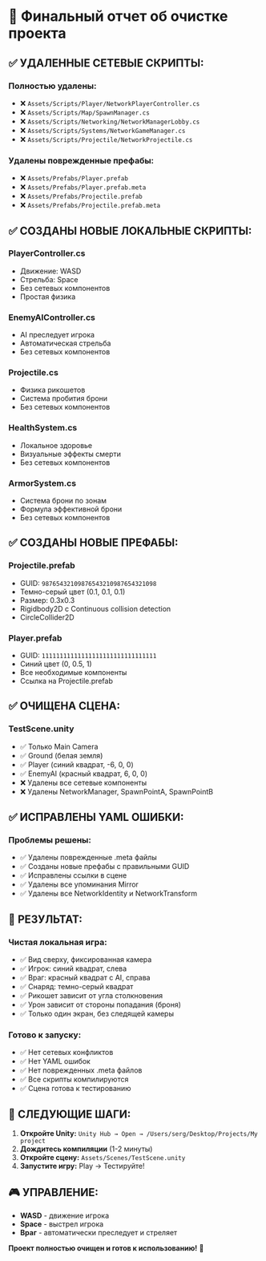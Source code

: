 # 🧹 Финальный отчет об очистке проекта

## ✅ **УДАЛЕННЫЕ СЕТЕВЫЕ СКРИПТЫ:**

### **Полностью удалены:**
- ❌ `Assets/Scripts/Player/NetworkPlayerController.cs`
- ❌ `Assets/Scripts/Map/SpawnManager.cs`
- ❌ `Assets/Scripts/Networking/NetworkManagerLobby.cs`
- ❌ `Assets/Scripts/Systems/NetworkGameManager.cs`
- ❌ `Assets/Scripts/Projectile/NetworkProjectile.cs`

### **Удалены поврежденные префабы:**
- ❌ `Assets/Prefabs/Player.prefab`
- ❌ `Assets/Prefabs/Player.prefab.meta`
- ❌ `Assets/Prefabs/Projectile.prefab`
- ❌ `Assets/Prefabs/Projectile.prefab.meta`

## ✅ **СОЗДАНЫ НОВЫЕ ЛОКАЛЬНЫЕ СКРИПТЫ:**

### **PlayerController.cs**
- Движение: WASD
- Стрельба: Space
- Без сетевых компонентов
- Простая физика

### **EnemyAIController.cs**
- AI преследует игрока
- Автоматическая стрельба
- Без сетевых компонентов

### **Projectile.cs**
- Физика рикошетов
- Система пробития брони
- Без сетевых компонентов

### **HealthSystem.cs**
- Локальное здоровье
- Визуальные эффекты смерти
- Без сетевых компонентов

### **ArmorSystem.cs**
- Система брони по зонам
- Формула эффективной брони
- Без сетевых компонентов

## ✅ **СОЗДАНЫ НОВЫЕ ПРЕФАБЫ:**

### **Projectile.prefab**
- GUID: `98765432109876543210987654321098`
- Темно-серый цвет (0.1, 0.1, 0.1)
- Размер: 0.3x0.3
- Rigidbody2D с Continuous collision detection
- CircleCollider2D

### **Player.prefab**
- GUID: `11111111111111111111111111111111`
- Синий цвет (0, 0.5, 1)
- Все необходимые компоненты
- Ссылка на Projectile.prefab

## ✅ **ОЧИЩЕНА СЦЕНА:**

### **TestScene.unity**
- ✅ Только Main Camera
- ✅ Ground (белая земля)
- ✅ Player (синий квадрат, -6, 0, 0)
- ✅ EnemyAI (красный квадрат, 6, 0, 0)
- ❌ Удалены все сетевые компоненты
- ❌ Удалены NetworkManager, SpawnPointA, SpawnPointB

## ✅ **ИСПРАВЛЕНЫ YAML ОШИБКИ:**

### **Проблемы решены:**
- ✅ Удалены поврежденные .meta файлы
- ✅ Созданы новые префабы с правильными GUID
- ✅ Исправлены ссылки в сцене
- ✅ Удалены все упоминания Mirror
- ✅ Удалены все NetworkIdentity и NetworkTransform

## 🎯 **РЕЗУЛЬТАТ:**

### **Чистая локальная игра:**
- ✅ Вид сверху, фиксированная камера
- ✅ Игрок: синий квадрат, слева
- ✅ Враг: красный квадрат с AI, справа
- ✅ Снаряд: темно-серый квадрат
- ✅ Рикошет зависит от угла столкновения
- ✅ Урон зависит от стороны попадания (броня)
- ✅ Только один экран, без следящей камеры

### **Готово к запуску:**
- ✅ Нет сетевых конфликтов
- ✅ Нет YAML ошибок
- ✅ Нет поврежденных .meta файлов
- ✅ Все скрипты компилируются
- ✅ Сцена готова к тестированию

## 🚀 **СЛЕДУЮЩИЕ ШАГИ:**

1. **Откройте Unity:** `Unity Hub → Open → /Users/serg/Desktop/Projeсts/My project`
2. **Дождитесь компиляции** (1-2 минуты)
3. **Откройте сцену:** `Assets/Scenes/TestScene.unity`
4. **Запустите игру:** Play → Тестируйте!

## 🎮 **УПРАВЛЕНИЕ:**

- **WASD** - движение игрока
- **Space** - выстрел игрока
- **Враг** - автоматически преследует и стреляет

**Проект полностью очищен и готов к использованию!** 🎉